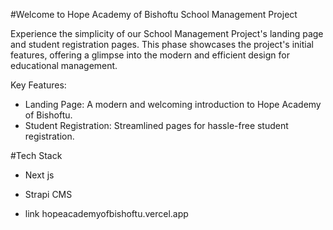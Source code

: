 #Welcome to Hope Academy of Bishoftu School Management Project

Experience the simplicity of our School Management Project's landing page and student registration pages. This phase showcases the project's initial features, offering a glimpse into the modern and efficient design for educational management.

Key Features:

- Landing Page: A modern and welcoming introduction to Hope Academy of Bishoftu.
- Student Registration: Streamlined pages for hassle-free student registration.

#Tech Stack
- Next js
- Strapi CMS

 - link hopeacademyofbishoftu.vercel.app
